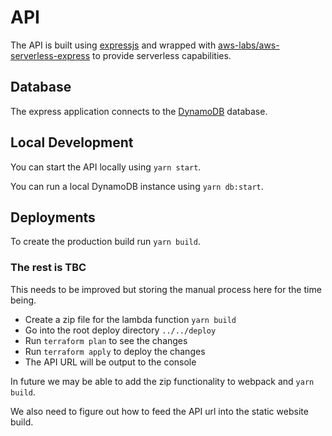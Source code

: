 # API

The API is built using [expressjs](https://expressjs.com/) and wrapped with [aws-labs/aws-serverless-express](https://github.com/awslabs/aws-serverless-express) to provide serverless capabilities.

## Database

The express application connects to the [DynamoDB](https://aws.amazon.com/dynamodb/) database.

## Local Development

You can start the API locally using `yarn start`.

You can run a local DynamoDB instance using `yarn db:start`.

## Deployments

To create the production build run `yarn build`.

### The rest is TBC

This needs to be improved but storing the manual process here for the time being.

* Create a zip file for the lambda function `yarn build`
* Go into the root deploy directory `../../deploy`
* Run `terraform plan` to see the changes
* Run `terraform apply` to deploy the changes
* The API URL will be output to the console

In future we may be able to add the zip functionality to webpack and `yarn build`.

We also need to figure out how to feed the API url into the static website build.
